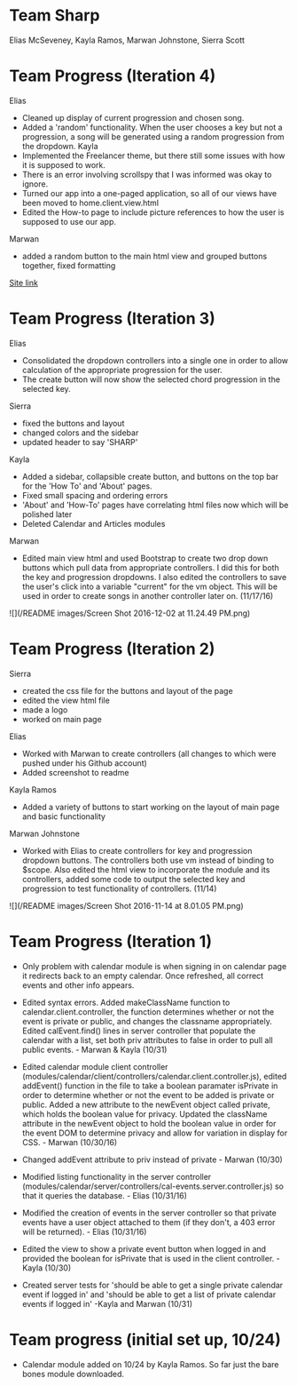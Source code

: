 # Team Sharp
Elias McSeveney, Kayla Ramos, Marwan Johnstone, Sierra Scott

# Team Progress (Iteration 4)
Elias
* Cleaned up display of current progression and chosen song.
* Added a 'random' functionality. When the user chooses a key but not
a progression, a song will be generated using a random progression from the dropdown.
Kayla
* Implemented the Freelancer theme, but there still some issues with how it is supposed to work.
* There is an error involving scrollspy that I was informed was okay to ignore.
* Turned our app into a one-paged application, so all of our views have been moved to home.client.view.html
* Edited the How-to page to include picture references to how the user is supposed to use our app.

Marwan
* added a random button to the main html view and grouped buttons together, fixed formatting

[Site link](https://agile-meadow-72160.herokuapp.com/)
# Team Progress (Iteration 3)
Elias
* Consolidated the dropdown controllers into a single one in order to
allow calculation of the appropriate progression for the user.
* The create button will now show the selected chord progression in the selected key.

Sierra
* fixed the buttons and layout
* changed colors and the sidebar
* updated header to say 'SHARP'

Kayla
* Added a sidebar, collapsible create button, and buttons on the top bar for the 'How To' and 'About' pages.
* Fixed small spacing and ordering errors
* 'About' and 'How-To' pages have correlating html files now which will be polished later
* Deleted Calendar and Articles modules

Marwan

* Edited main view html and used Bootstrap to create two drop down buttons which pull data from appropriate controllers. I did this for both the key and progression dropdowns. I also edited the controllers to save the user's click into a variable "current" for the vm object. This will be used in order to create songs in another controller later on. (11/17/16)

![](/README images/Screen Shot 2016-12-02 at 11.24.49 PM.png)


# Team Progress (Iteration 2)
Sierra
* created the css file for the buttons and layout of the page
* edited the view html file
* made a logo
* worked on main page

Elias
* Worked with Marwan to create controllers (all changes to which were pushed under his Github account)
* Added screenshot to readme

Kayla Ramos
* Added a variety of buttons to start working on the layout of main page and basic functionality

Marwan Johnstone
* Worked with Elias to create controllers for key and progression dropdown buttons. The controllers both use vm instead of binding to $scope. Also edited the html view to incorporate the module and its controllers, added some code to output the selected key and progression to test functionality of controllers. (11/14)

![](/README images/Screen Shot 2016-11-14 at 8.01.05 PM.png)

# Team Progress (Iteration 1)
* Only problem with calendar module is when signing in on calendar page it redirects back to an empty calendar. Once refreshed, all correct events and other info appears.

* Edited syntax errors. Added makeClassName function to calendar.client.controller, the function determines whether or not the event is private or public, and changes the classname appropriately. Edited calEvent.find() lines in server controller that populate the calendar with a list, set both priv attributes to false in order to pull all public events. - Marwan & Kayla (10/31)

* Edited calendar module client controller (modules/calendar/client/controllers/calendar.client.controller.js), edited addEvent() function in the file to take a boolean paramater isPrivate in order to determine whether or not the event to be added is private or public. Added a new attribute to the newEvent object called private, which holds the boolean value for privacy. Updated the className attribute in the newEvent object to hold the boolean value in order for the event DOM to determine privacy and allow for variation in display for CSS. - Marwan (10/30/16)

* Changed addEvent attribute to priv instead of private - Marwan (10/30)

* Modified listing functionality in the server controller (modules/calendar/server/controllers/cal-events.server.controller.js) so that it queries the database. - Elias (10/31/16)

* Modified the creation of events in the server controller so that private events have a user object attached to them (if they don't, a 403 error will be returned). - Elias (10/31/16)

* Edited the view to show a private event button when logged in and provided the boolean for isPrivate that is used in the client controller. - Kayla (10/30)

* Created server tests for 'should  be able to get a single private calendar event if logged in' and 'should be able to get a list of private calendar events if logged in' -Kayla and Marwan (10/31)

# Team progress (initial set up, 10/24)

* Calendar module added on 10/24 by Kayla Ramos. So far just the bare bones module downloaded.
